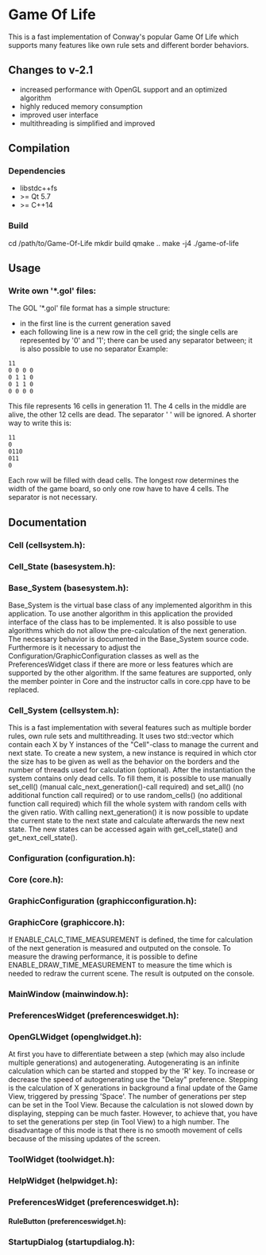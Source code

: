 # Game Of Life
This is a fast implementation of Conway's popular Game Of Life which supports many features like own rule sets and different border behaviors.


## Changes to v-2.1
- increased performance with OpenGL support and an optimized algorithm
- highly reduced memory consumption
- improved user interface
- multithreading is simplified and improved


## Compilation
### Dependencies
- libstdc++fs
- \>= Qt 5.7
- \>= C++14
### Build
cd /path/to/Game-Of-Life
mkdir build
qmake ..
make -j4
./game-of-life


## Usage
### Write own '*.gol' files:
The GOL '*.gol' file format has a simple structure:
- in the first line is the current generation saved
- each following line is a new row in the cell grid; the single cells are represented by '0' and '1'; there can be used any separator between; it is also possible to use no separator
Example:
```
11
0 0 0 0
0 1 1 0
0 1 1 0
0 0 0 0
```
This file represents 16 cells in generation 11. The 4 cells in the middle are alive, the other 12 cells are dead. The separator ' ' will be ignored.
A shorter way to write this is:
```
11
0
0110
011
0
```
Each row will be filled with dead cells. The longest row determines the width of the game board, so only one row have to have 4 cells. The separator is not necessary.


## Documentation
### Cell (cellsystem.h):

### Cell_State (basesystem.h):

### Base_System (basesystem.h):
Base_System is the virtual base class of any implemented algorithm in this application.
To use another algorithm in this application the provided interface of the class has to be implemented.
It is also possible to use algorithms which do not allow the pre-calculation of the next generation. The necessary behavior is documented in the Base_System source code.
Furthermore is it necessary to adjust the Configuration/GraphicConfiguration classes as well as the PreferencesWidget class if there are more or less features which are supported by the other algorithm.
If the same features are supported, only the member pointer in Core and the instructor calls in core.cpp have to be replaced.

### Cell_System (cellsystem.h):
This is a fast implementation with several features such as multiple border rules, own rule sets and multithreading.
It uses two std::vector which contain each X by Y instances of the "Cell"-class to manage the current and next state.
To create a new system, a new instance is required in which ctor the size has to be given as well as the behavior on the borders and the number of threads used for calculation (optional).
After the instantiation the system contains only dead cells. To fill them, it is possible to use manually set_cell() (manual calc_next_generation()-call required) and
set_all() (no additional function call required) or to use random_cells() (no additional function call required) which fill the whole system with random cells with the given ratio.
With calling next_generation() it is now possible to update the current state to the next state and calculate afterwards the new next state.
The new states can be accessed again with get_cell_state() and get_next_cell_state().

### Configuration (configuration.h):

### Core (core.h):

### GraphicConfiguration (graphicconfiguration.h):

### GraphicCore (graphiccore.h):
If ENABLE_CALC_TIME_MEASUREMENT is defined, the time for calculation of the next generation is measured and outputed on the console.
To measure the drawing performance, it is possible to define ENABLE_DRAW_TIME_MEASUREMENT to measure the time which is needed to redraw the current scene. The result is outputed on the console.

### MainWindow (mainwindow.h):

### PreferencesWidget (preferenceswidget.h):

### OpenGLWidget (openglwidget.h):
At first you have to differentiate between a step (which may also include multiple generations) and autogenerating.
Autogenerating is an infinite calculation which can be started and stopped by the 'R' key. To increase or decrease the speed of autogenerating use the "Delay" preference.
Stepping is the calculation of X generations in background a final update of the Game View, triggered by pressing 'Space'. The number of generations per step can be set in the Tool View.
Because the calculation is not slowed down by displaying, stepping can be much faster. However, to achieve that, you have to set the generations per step (in Tool View) to a high number.
The disadvantage of this mode is that there is no smooth movement of cells because of the missing updates of the screen.

### ToolWidget (toolwidget.h):

### HelpWidget (helpwidget.h):

### PreferencesWidget (preferenceswidget.h):

#### RuleButton (preferenceswidget.h):

### StartupDialog (startupdialog.h):
